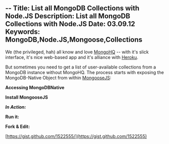 --
Title: List all MongoDB Collections with Node.JS
Description: List all MongoDB Collections with Node.JS
Date: 03.09.12
Keywords: MongoDB,Node.JS,Mongoose,Collections
--

We (the privileged, hah) all know and love [MongoHQ](http://mongohq.com/) -- with it's slick interface, it's nice web-based app and it's alliance with [Heroku](http://heroku.com/).

But sometimes you need to get a list of user-available collections from a MongoDB instance without MongoHQ. The process starts with exposing the MongoDB-Native Object from within [MongooseJS](http://mongoosejs.com/):

**Accessing MongoDBNative**

<script src="https://gist.github.com/2785463.js?file=mongodb_list.js"></script>

**Install MongooseJS**

<script src="https://gist.github.com/2785463.js?file=install.sh"></script>

***In Action:***

<script src="https://gist.github.com/2785463.js?file=action.js"></script>

**Run it:**

<script src="https://gist.github.com/2785463.js?file=action.sh"></script>

**Fork & Edit:**

[https://gist.github.com/1522555/](https://gist.github.com/1522555)
